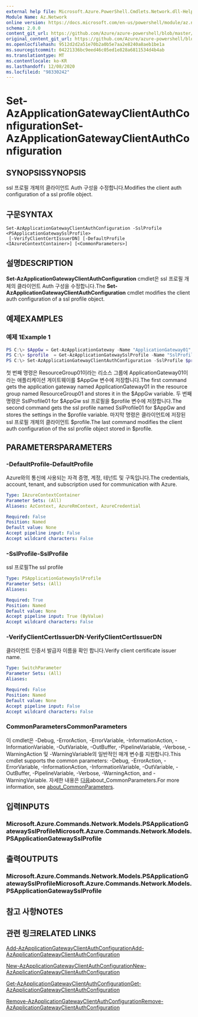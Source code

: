 ```yaml
---
external help file: Microsoft.Azure.PowerShell.Cmdlets.Network.dll-Help.xml
Module Name: Az.Network
online version: https://docs.microsoft.com/en-us/powershell/module/az.network/set-azapplicationgatewayclientauthconfiguration
schema: 2.0.0
content_git_url: https://github.com/Azure/azure-powershell/blob/master/src/Network/Network/help/Set-AzApplicationGatewayClientAuthConfiguration.md
original_content_git_url: https://github.com/Azure/azure-powershell/blob/master/src/Network/Network/help/Set-AzApplicationGatewayClientAuthConfiguration.md
ms.openlocfilehash: 9512d2d2a51e70b2a0b5e7aa2e8240a8aeb1be1a
ms.sourcegitcommit: 04221336bc9eed46c05ed1e828a6811534d4b4ab
ms.translationtype: MT
ms.contentlocale: ko-KR
ms.lasthandoff: 12/08/2020
ms.locfileid: "98330242"
---
```

# <span data-ttu-id="036f3-101">Set-AzApplicationGatewayClientAuthConfiguration</span><span class="sxs-lookup"><span data-stu-id="036f3-101">Set-AzApplicationGatewayClientAuthConfiguration</span></span>

## <span data-ttu-id="036f3-102">SYNOPSIS</span><span class="sxs-lookup"><span data-stu-id="036f3-102">SYNOPSIS</span></span>
<span data-ttu-id="036f3-103">ssl 프로필 개체의 클라이언트 Auth 구성을 수정합니다.</span><span class="sxs-lookup"><span data-stu-id="036f3-103">Modifies the client auth configuration of a ssl profile object.</span></span>

## <span data-ttu-id="036f3-104">구문</span><span class="sxs-lookup"><span data-stu-id="036f3-104">SYNTAX</span></span>

```
Set-AzApplicationGatewayClientAuthConfiguration -SslProfile <PSApplicationGatewaySslProfile>
 [-VerifyClientCertIssuerDN] [-DefaultProfile <IAzureContextContainer>] [<CommonParameters>]
```

## <span data-ttu-id="036f3-105">설명</span><span class="sxs-lookup"><span data-stu-id="036f3-105">DESCRIPTION</span></span>
<span data-ttu-id="036f3-106">**Set-AzApplicationGatewayClientAuthConfiguration** cmdlet은 ssl 프로필 개체의 클라이언트 Auth 구성을 수정합니다.</span><span class="sxs-lookup"><span data-stu-id="036f3-106">The **Set-AzApplicationGatewayClientAuthConfiguration** cmdlet modifies the client auth configuration of a ssl profile object.</span></span>

## <span data-ttu-id="036f3-107">예제</span><span class="sxs-lookup"><span data-stu-id="036f3-107">EXAMPLES</span></span>

### <span data-ttu-id="036f3-108">예제 1</span><span class="sxs-lookup"><span data-stu-id="036f3-108">Example 1</span></span>
```powershell
PS C:\> $AppGw = Get-AzApplicationGateway -Name "ApplicationGateway01" -ResourceGroupName "ResourceGroup01"
PS C:\> $profile  = Get-AzApplicationGatewaySslProfile -Name "SslProfile01" -ApplicationGateway $AppGw
PS C:\> Set-AzApplicationGatewayClientAuthConfiguration -SslProfile $profile -VerifyClientCertIssuerDN
```

<span data-ttu-id="036f3-109">첫 번째 명령은 ResourceGroup01이라는 리소스 그룹에 ApplicationGateway01이라는 애플리케이션 게이트웨이를 $AppGw 변수에 저장합니다.</span><span class="sxs-lookup"><span data-stu-id="036f3-109">The first command gets the application gateway named ApplicationGateway01 in the resource group named ResourceGroup01 and stores it in the $AppGw variable.</span></span> <span data-ttu-id="036f3-110">두 번째 명령은 SslProfile01 for $AppGw ssl 프로필을 $profile 변수에 저장합니다.</span><span class="sxs-lookup"><span data-stu-id="036f3-110">The second command gets the ssl profile named SslProfile01 for $AppGw and stores the settings in the $profile variable.</span></span> <span data-ttu-id="036f3-111">마지막 명령은 클라이언트에 저장된 ssl 프로필 개체의 클라이언트 $profile.</span><span class="sxs-lookup"><span data-stu-id="036f3-111">The last command modifies the client auth configuration of the ssl profile object stored in $profile.</span></span>

## <span data-ttu-id="036f3-112">PARAMETERS</span><span class="sxs-lookup"><span data-stu-id="036f3-112">PARAMETERS</span></span>

### <span data-ttu-id="036f3-113">-DefaultProfile</span><span class="sxs-lookup"><span data-stu-id="036f3-113">-DefaultProfile</span></span>
<span data-ttu-id="036f3-114">Azure와의 통신에 사용되는 자격 증명, 계정, 테넌트 및 구독입니다.</span><span class="sxs-lookup"><span data-stu-id="036f3-114">The credentials, account, tenant, and subscription used for communication with Azure.</span></span>

```yaml
Type: IAzureContextContainer
Parameter Sets: (All)
Aliases: AzContext, AzureRmContext, AzureCredential

Required: False
Position: Named
Default value: None
Accept pipeline input: False
Accept wildcard characters: False
```

### <span data-ttu-id="036f3-115">-SslProfile</span><span class="sxs-lookup"><span data-stu-id="036f3-115">-SslProfile</span></span>
<span data-ttu-id="036f3-116">ssl 프로필</span><span class="sxs-lookup"><span data-stu-id="036f3-116">The ssl profile</span></span>

```yaml
Type: PSApplicationGatewaySslProfile
Parameter Sets: (All)
Aliases:

Required: True
Position: Named
Default value: None
Accept pipeline input: True (ByValue)
Accept wildcard characters: False
```

### <span data-ttu-id="036f3-117">-VerifyClientCertIssuerDN</span><span class="sxs-lookup"><span data-stu-id="036f3-117">-VerifyClientCertIssuerDN</span></span>
<span data-ttu-id="036f3-118">클라이언트 인증서 발급자 이름을 확인 합니다.</span><span class="sxs-lookup"><span data-stu-id="036f3-118">Verify client certificate issuer name.</span></span>

```yaml
Type: SwitchParameter
Parameter Sets: (All)
Aliases:

Required: False
Position: Named
Default value: None
Accept pipeline input: False
Accept wildcard characters: False
```

### <span data-ttu-id="036f3-119">CommonParameters</span><span class="sxs-lookup"><span data-stu-id="036f3-119">CommonParameters</span></span>
<span data-ttu-id="036f3-120">이 cmdlet은 -Debug, -ErrorAction, -ErrorVariable, -InformationAction, -InformationVariable, -OutVariable, -OutBuffer, -PipelineVariable, -Verbose, -WarningAction 및 -WarningVariable의 일반적인 매개 변수를 지원합니다.</span><span class="sxs-lookup"><span data-stu-id="036f3-120">This cmdlet supports the common parameters: -Debug, -ErrorAction, -ErrorVariable, -InformationAction, -InformationVariable, -OutVariable, -OutBuffer, -PipelineVariable, -Verbose, -WarningAction, and -WarningVariable.</span></span> <span data-ttu-id="036f3-121">자세한 내용은 [다음](http://go.microsoft.com/fwlink/?LinkID=113216)about_CommonParameters.</span><span class="sxs-lookup"><span data-stu-id="036f3-121">For more information, see [about_CommonParameters](http://go.microsoft.com/fwlink/?LinkID=113216).</span></span>

## <span data-ttu-id="036f3-122">입력</span><span class="sxs-lookup"><span data-stu-id="036f3-122">INPUTS</span></span>

### <span data-ttu-id="036f3-123">Microsoft.Azure.Commands.Network.Models.PSApplicationGatewaySslProfile</span><span class="sxs-lookup"><span data-stu-id="036f3-123">Microsoft.Azure.Commands.Network.Models.PSApplicationGatewaySslProfile</span></span>

## <span data-ttu-id="036f3-124">출력</span><span class="sxs-lookup"><span data-stu-id="036f3-124">OUTPUTS</span></span>

### <span data-ttu-id="036f3-125">Microsoft.Azure.Commands.Network.Models.PSApplicationGatewaySslProfile</span><span class="sxs-lookup"><span data-stu-id="036f3-125">Microsoft.Azure.Commands.Network.Models.PSApplicationGatewaySslProfile</span></span>

## <span data-ttu-id="036f3-126">참고 사항</span><span class="sxs-lookup"><span data-stu-id="036f3-126">NOTES</span></span>

## <span data-ttu-id="036f3-127">관련 링크</span><span class="sxs-lookup"><span data-stu-id="036f3-127">RELATED LINKS</span></span>

[<span data-ttu-id="036f3-128">Add-AzApplicationGatewayClientAuthConfiguration</span><span class="sxs-lookup"><span data-stu-id="036f3-128">Add-AzApplicationGatewayClientAuthConfiguration</span></span>](./Add-AzApplicationGatewayClientAuthConfiguration.md)

[<span data-ttu-id="036f3-129">New-AzApplicationGatewayClientAuthConfiguration</span><span class="sxs-lookup"><span data-stu-id="036f3-129">New-AzApplicationGatewayClientAuthConfiguration</span></span>](./New-AzApplicationGatewayClientAuthConfiguration.md)

[<span data-ttu-id="036f3-130">Get-AzApplicationGatewayClientAuthConfiguration</span><span class="sxs-lookup"><span data-stu-id="036f3-130">Get-AzApplicationGatewayClientAuthConfiguration</span></span>](./Get-AzApplicationGatewayClientAuthConfiguration.md)

[<span data-ttu-id="036f3-131">Remove-AzApplicationGatewayClientAuthConfiguration</span><span class="sxs-lookup"><span data-stu-id="036f3-131">Remove-AzApplicationGatewayClientAuthConfiguration</span></span>](./Remove-AzApplicationGatewayClientAuthConfiguration.md)
